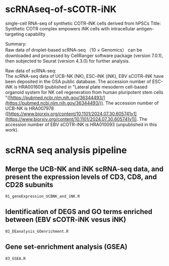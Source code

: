# scRNAseq-of-sCOTR-iNK
single-cell RNA-seq of synthetic COTR-iNK cells derived from hPSCs
Title: Synthetic COTR complex empowers iNK cells with intracellular antigen-targeting capability

Summary:  
Raw data of droplet-based scRNA-seq （10 × Genomics） can be downloaded and processed by CellRanger software package (version 7.0.1), then subjected to Seurat (version 4.3.0) for further analysis.  

Raw data of scRNA-seq:  
The scRNA-seq data of UCB-NK (NK), ESC-iNK (iNK), EBV sCOTR-iNK have been deposited in the GSA public database. The accession number of ESC-iNK is HRA001609 (published in "Lateral plate mesoderm cell-based organoid system for NK cell regeneration from human pluripotent stem cells "([https://pubmed.ncbi.nlm.nih.gov/36344493/](https://pubmed.ncbi.nlm.nih.gov/36344493/)). The accession number of UCB-NK is HRA007978 ([https://www.biorxiv.org/content/10.1101/2024.07.30.605741v1](https://www.biorxiv.org/content/10.1101/2024.07.30.605741v1)). The accession number of EBV sCOTR-iNK is HRA010093 (unpublished in this work).

# scRNA seq analysis pipeline
## Merge the UCB-NK and iNK scRNA-seq data, and present the expression levels of CD3, CD8, and CD28 subunits
    01_geneExpression_UCBNK_and_iNK.R

## Identification of DEGS and GO terms enriched between (EBV sCOTR-iNK vesus iNK)
    02_DEanalysis_GOenrichment.R

## Gene set-enrichment analysis (GSEA)
    03_GSEA.R
